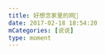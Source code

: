 ```yaml
---
title: 好想念家里的网💨
date: 2017-02-18 18:54:20
mCategories: [说说]
type: moment
---
```


<div id="pics-20170218185420"></div>

<script>
var data = [
    {"link": "2017-02-18_000000.jpeg", "type": "shuoshuo"}
];
picsRender(data, "pics-20170218185420");
</script>
